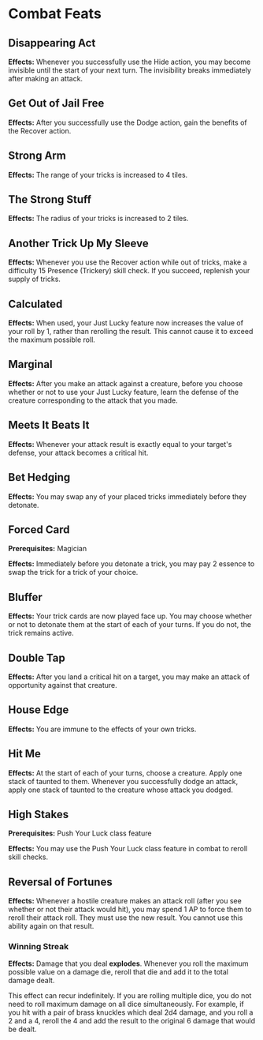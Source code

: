 # Combat Feats

## Disappearing Act

**Effects:** Whenever you successfully use the Hide action, you may become invisible until the start of your next turn. The invisibility breaks immediately after making an attack.

## Get Out of Jail Free

**Effects:** After you successfully use the Dodge action, gain the benefits of the Recover action.

## Strong Arm

**Effects:** The range of your tricks is increased to 4 tiles.

## The Strong Stuff

**Effects:** The radius of your tricks is increased to 2 tiles.

## Another Trick Up My Sleeve

**Effects:** Whenever you use the Recover action while out of tricks, make a difficulty 15 Presence (Trickery) skill check. If you succeed, replenish your supply of tricks.

## Calculated

**Effects:** When used, your Just Lucky feature now increases the value of your roll by 1, rather than rerolling the result. This cannot cause it to exceed the maximum possible roll.

## Marginal

**Effects:** After you make an attack against a creature, before you choose whether or not to use your Just Lucky feature, learn the defense of the creature corresponding to the attack that you made.

## Meets It Beats It

**Effects:** Whenever your attack result is exactly equal to your target's defense, your attack becomes a critical hit.

## Bet Hedging

**Effects:** You may swap any of your placed tricks immediately before they detonate.

## Forced Card

**Prerequisites:** Magician

**Effects:** Immediately before you detonate a trick, you may pay 2 essence to swap the trick for a trick of your choice.

## Bluffer

**Effects:** Your trick cards are now played face up. You may choose whether or not to detonate them at the start of each of your turns. If you do not, the trick remains active.

## Double Tap

**Effects:** After you land a critical hit on a target, you may make an attack of opportunity against that creature.

## House Edge

**Effects:** You are immune to the effects of your own tricks.

## Hit Me

**Effects:** At the start of each of your turns, choose a creature. Apply one stack of taunted to them. Whenever you successfully dodge an attack, apply one stack of taunted to the creature whose attack you dodged.

## High Stakes

**Prerequisites:** Push Your Luck class feature

**Effects:** You may use the Push Your Luck class feature in combat to reroll skill checks.

## Reversal of Fortunes

**Effects:**  Whenever a hostile creature makes an attack roll (after you see whether or not their attack would hit), you may spend 1 AP to force them to reroll their attack roll. They must use the new result. You cannot use this ability again on that result.

### Winning Streak

**Effects:** Damage that you deal **explodes**. Whenever you roll the maximum possible value on a damage die, reroll that die and add it to the total damage dealt.

This effect can recur indefinitely. If you are rolling multiple dice, you do not need to roll maximum damage on all dice simultaneously. For example, if you hit with a pair of brass knuckles which deal 2d4 damage, and you roll a 2 and a 4, reroll the 4 and add the result to the original 6 damage that would be dealt.
